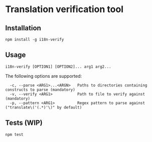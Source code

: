 # Translation verification tool

## Installation
`npm install -g i18n-verify`

## Usage
`i18n-verify [OPTION1] [OPTION2]... arg1 arg2...`

The following options are supported:
```
  -c, --parse <ARG1>...<ARGN>	Paths to directories containing constructs to parse (mandatory)
  -v, --verify <ARG1>        	Path to file to verify against (mandatory)
  -p, --pattern <ARG1>       	Regex pattern to parse against ("translate\('(.*)'\)" by default)
```

## Tests (WIP)
`npm test`
